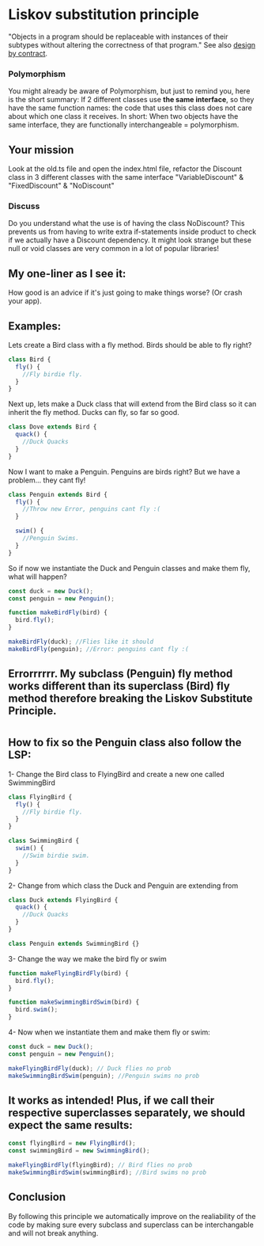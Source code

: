 # Liskov substitution principle

"Objects in a program should be replaceable with instances of their subtypes without altering the correctness of that program." See also [design by contract](https://en.wikipedia.org/wiki/Design_by_contract).

### Polymorphism

You might already be aware of Polymorphism, but just to remind you, here is the short summary:
If 2 different classes use **the same interface**, so they have the same function names: the code that uses this class does not care about which one class it receives.
In short: When two objects have the same interface, they are functionally interchangeable = polymorphism.

## Your mission

Look at the old.ts file and open the index.html file, refactor the Discount class in 3 different classes with the same interface "VariableDiscount" & "FixedDiscount" & "NoDiscount"

### Discuss

Do you understand what the use is of having the class NoDiscount? This prevents us from having to write extra if-statements inside product to check if we actually have a Discount dependency. It might look strange but these null or void classes are very common in a lot of popular libraries!

## My one-liner as I see it:

How good is an advice if it's just going to make things worse? (Or crash your app).

## Examples:

Lets create a Bird class with a fly method. Birds should be able to fly right?

```typescript
class Bird {
  fly() {
    //Fly birdie fly.
  }
}
```

Next up, lets make a Duck class that will extend from the Bird class so it can inherit the fly method. Ducks can fly, so far so good.

```typescript
class Dove extends Bird {
  quack() {
    //Duck Quacks
  }
}
```

Now I want to make a Penguin. Penguins are birds right? But we have a problem... they cant fly!

```typescript
class Penguin extends Bird {
  fly() {
    //Throw new Error, penguins cant fly :(
  }

  swim() {
    //Penguin Swims.
  }
}
```

So if now we instantiate the Duck and Penguin classes and make them fly, what will happen?

```typescript
const duck = new Duck();
const penguin = new Penguin();

function makeBirdFly(bird) {
  bird.fly();
}

makeBirdFly(duck); //Flies like it should
makeBirdFly(penguin); //Error: penguins cant fly :(
```

## Errorrrrrr. My subclass (Penguin) fly method works different than its superclass (Bird) fly method therefore breaking the Liskov Substitute Principle.

#

## How to fix so the Penguin class also follow the LSP:

1- Change the Bird class to FlyingBird and create a new one called SwimmingBird

```typescript
class FlyingBird {
  fly() {
    //Fly birdie fly.
  }
}

class SwimmingBird {
  swim() {
    //Swim birdie swim.
  }
}
```

2- Change from which class the Duck and Penguin are extending from

```typescript
class Duck extends FlyingBird {
  quack() {
    //Duck Quacks
  }
}

class Penguin extends SwimmingBird {}
```

3- Change the way we make the bird fly or swim

```typescript
function makeFlyingBirdFly(bird) {
  bird.fly();
}

function makeSwimmingBirdSwim(bird) {
  bird.swim();
}
```

4- Now when we instantiate them and make them fly or swim:

```typescript
const duck = new Duck();
const penguin = new Penguin();

makeFlyingBirdFly(duck); // Duck flies no prob
makeSwimmingBirdSwim(penguin); //Penguin swims no prob
```

## It works as intended! Plus, if we call their respective superclasses separately, we should expect the same results:

```typescript
const flyingBird = new FlyingBird();
const swimmingBird = new SwimmingBird();

makeFlyingBirdFly(flyingBird); // Bird flies no prob
makeSwimmingBirdSwim(swimmingBird); //Bird swims no prob
```

## Conclusion

By following this principle we automatically improve on the realiability of the code by making sure every subclass and superclass can be interchangable and will not break anything.
